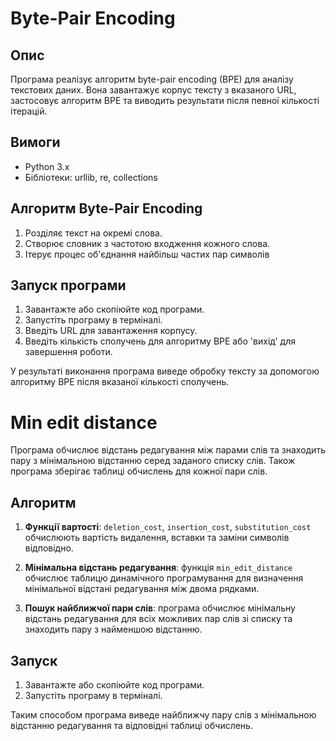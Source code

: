 # Byte-Pair Encoding

## Опис

Програма реалізує алгоритм byte-pair encoding (BPE) для аналізу текстових даних. Вона завантажує корпус тексту з вказаного URL, застосовує алгоритм BPE та виводить результати після певної кількості ітерацій.

## Вимоги
- Python 3.x
- Бібліотеки: urllib, re, collections

## Алгоритм Byte-Pair Encoding
1. Розділяє текст на окремі слова.
2. Створює словник з частотою входження кожного слова.
3. Ітерує процес об'єднання найбільш частих пар символів

## Запуск програми
1. Завантажте або скопіюйте код програми.
2. Запустіть програму в терміналі.
3. Введіть URL для завантаження корпусу.
4. Введіть кількість сполучень для алгоритму BPE або 'вихід' для завершення роботи.

У результаті виконання програма виведе обробку тексту за допомогою алгоритму BPE після вказаної кількості сполучень.

# Min edit distance

Програма обчислює відстань редагування між парами слів та знаходить пару з мінімальною відстанню серед заданого списку слів. Також програма зберігає таблиці обчислень для кожної пари слів.

## Алгоритм

1. **Функції вартості**: `deletion_cost`, `insertion_cost`, `substitution_cost` обчислюють вартість видалення, вставки та заміни символів відповідно.
   
2. **Мінімальна відстань редагування**: функція `min_edit_distance` обчислює таблицю динамічного програмування для визначення мінімальної відстані редагування між двома рядками.

3. **Пошук найближчої пари слів**: програма обчислює мінімальну відстань редагування для всіх можливих пар слів зі списку та знаходить пару з найменшою відстанню.

## Запуск
1. Завантажте або скопіюйте код програми.
2. Запустіть програму в терміналі.

Таким способом програма виведе найближчу пару слів з мінімальною відстанню редагування та відповідні таблиці обчислень.
